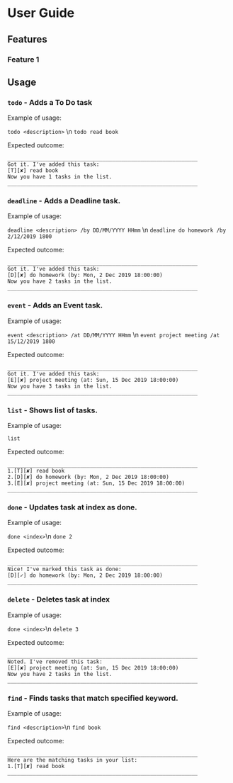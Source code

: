 # User Guide

## Features 

### Feature 1 


## Usage
### `todo` - Adds a To Do task

Example of usage: 

`todo <description>` \n
`todo read book`

Expected outcome:

```
____________________________________________________________
Got it. I've added this task:
[T][✘] read book
Now you have 1 tasks in the list.
____________________________________________________________
```
### `deadline` - Adds a Deadline task.

Example of usage: 

`deadline <description> /by DD/MM/YYYY HHmm` \n
`deadline do homework /by 2/12/2019 1800`

Expected outcome:

```
____________________________________________________________
Got it. I've added this task:
[D][✘] do homework (by: Mon, 2 Dec 2019 18:00:00)
Now you have 2 tasks in the list.
____________________________________________________________
```

### `event` - Adds an Event task.

Example of usage: 

`event <description> /at DD/MM/YYYY HHmm` \n
`event project meeting /at 15/12/2019 1800`

Expected outcome:

```
____________________________________________________________
Got it. I've added this task:
[E][✘] project meeting (at: Sun, 15 Dec 2019 18:00:00)
Now you have 3 tasks in the list.
____________________________________________________________
```

### `list` - Shows list of tasks.

Example of usage: 

`list`

Expected outcome:

```
____________________________________________________________
1.[T][✘] read book
2.[D][✘] do homework (by: Mon, 2 Dec 2019 18:00:00)
3.[E][✘] project meeting (at: Sun, 15 Dec 2019 18:00:00)
____________________________________________________________
```
### `done` - Updates task at index as done.

Example of usage: 

`done <index>`\n
`done 2`

Expected outcome:

```
____________________________________________________________
Nice! I've marked this task as done:
[D][✓] do homework (by: Mon, 2 Dec 2019 18:00:00)
____________________________________________________________
```
### `delete` - Deletes task at index

Example of usage: 

`done <index>`\n
`delete 3`

Expected outcome:

```
____________________________________________________________
Noted. I've removed this task: 
[E][✘] project meeting (at: Sun, 15 Dec 2019 18:00:00)
Now you have 2 tasks in the list.
____________________________________________________________
```


### `find` - Finds tasks that match specified keyword.

Example of usage: 

`find <description>`\n
`find book`

Expected outcome:

```
____________________________________________________________
Here are the matching tasks in your list:
1.[T][✘] read book
____________________________________________________________
```

